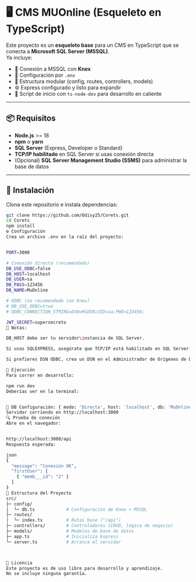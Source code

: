 # 🖥️ CMS MUOnline (Esqueleto en TypeScript)

Este proyecto es un **esqueleto base** para un CMS en TypeScript que se conecta a **Microsoft SQL Server (MSSQL)**.  
Ya incluye:

- 🔗 Conexión a MSSQL con **Knex**
- 🌱 Configuración por `.env`
- 🧩 Estructura modular (config, routes, controllers, models)
- ⚙️ Express configurado y listo para expandir
- 🏃 Script de inicio con `ts-node-dev` para desarrollo en caliente

---

## 📦 Requisitos

- **Node.js** >= 18  
- **npm** o **yarn**
- **SQL Server** (Express, Developer o Standard)
- **TCP/IP habilitado** en SQL Server si usas conexión directa  
- (Opcional) **SQL Server Management Studio (SSMS)** para administrar la base de datos

---

## 🚀 Instalación

Clona este repositorio e instala dependencias:

```bash
git clone https://github.com/Odisy25/Corets.git
cd Corets
npm install
⚙️ Configuración
Crea un archivo .env en la raíz del proyecto:


PORT=3000

# Conexión directa (recomendado)
DB_USE_ODBC=false
DB_HOST=localhost
DB_USER=sa
DB_PASS=123456
DB_NAME=MuOnline

# ODBC (no recomendado con Knex)
# DB_USE_ODBC=true
# ODBC_CONNECTION_STRING=DSN=MiDSN;UID=sa;PWD=123456;

JWT_SECRET=supersecreto
🔧 Notas:

DB_HOST debe ser tu servidor\instancia de SQL Server.

Si usas SQLEXPRESS, asegúrate que TCP/IP está habilitado en SQL Server Configuration Manager y el puerto 1433 abierto.

Si prefieres DSN ODBC, crea un DSN en el Administrador de Orígenes de Datos ODBC y usa DB_USE_ODBC=true.

🏃 Ejecución
Para correr en desarrollo:

npm run dev
Deberías ver en la terminal:


🔌 DB Configuración: { modo: 'Directa', host: 'localhost', db: 'MuOnline' }
Servidor corriendo en http://localhost:3000
🔍 Prueba de conexión
Abre en el navegador:


http://localhost:3000/api
Respuesta esperada:

json
{
  "message": "Conexión OK",
  "firstUser": [
    { "memb___id": "2" }
  ]
}
📂 Estructura del Proyecto
src/
├─ config/
│  └─ db.ts            # Configuración de Knex + MSSQL
├─ routes/
│  └─ index.ts         # Rutas base ("/api")
├─ controllers/        # Controladores (CRUD, lógica de negocio)
├─ models/             # Modelos de base de datos
├─ app.ts              # Inicializa Express
└─ server.ts           # Arranca el servidor



📄 Licencia
Este proyecto es de uso libre para desarrollo y aprendizaje.
No se incluye ninguna garantía.

